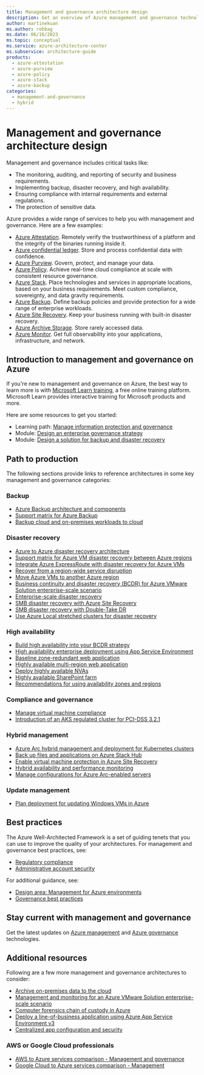 ```yaml
---
title: Management and governance architecture design
description: Get an overview of Azure management and governance technologies, guidance offerings, solution ideas, and reference architectures.
author: martinekuan
ms.author: robbag
ms.date: 06/16/2023
ms.topic: conceptual
ms.service: azure-architecture-center
ms.subservice: architecture-guide
products:
  - azure-attestation
  - azure-purview
  - azure-policy
  - azure-stack
  - azure-backup
categories:
  - management-and-governance
  - hybrid
---
```


# Management and governance architecture design

Management and governance includes critical tasks like:

- The monitoring, auditing, and reporting of security and business requirements.
- Implementing backup, disaster recovery, and high availability.
- Ensuring compliance with internal requirements and external regulations.
- The protection of sensitive data.

Azure provides a wide range of services to help you with management and governance. Here are a few examples:  

- [Azure Attestation](https://azure.microsoft.com/services/azure-attestation). Remotely verify the trustworthiness of a platform and the integrity of the binaries running inside it.
- [Azure confidential ledger](https://azure.microsoft.com/services/azure-confidential-ledger). Store and process confidential data with confidence.
- [Azure Purview](https://azure.microsoft.com/services/purview). Govern, protect, and manage your data.
- [Azure Policy](https://azure.microsoft.com/services/azure-policy). Achieve real-time cloud compliance at scale with consistent resource governance.
- [Azure Stack](https://azure.microsoft.com/products/azure-stack). Place technologies and services in appropriate locations, based on your business requirements. Meet custom compliance, sovereignty, and data gravity requirements.
- [Azure Backup](https://azure.microsoft.com/services/backup). Define backup policies and provide protection for a wide range of enterprise workloads.
- [Azure Site Recovery](https://azure.microsoft.com/services/site-recovery). Keep your business running with built-in disaster recovery.
- [Azure Archive Storage](https://azure.microsoft.com/services/storage/archive). Store rarely accessed data.
- [Azure Monitor](https://azure.microsoft.com/services/monitor). Get full observability into your applications, infrastructure, and network.

## Introduction to management and governance on Azure

If you're new to management and governance on Azure, the best way to learn more is with [Microsoft Learn training](/training/?WT.mc_id=learnaka), a free online training platform. Microsoft Learn provides interactive training for Microsoft products and more.

Here are some resources to get you started:

- Learning path: [Manage information protection and governance](/training/paths/m365-compliance-information)
- Module: [Design an enterprise governance strategy](/training/modules/enterprise-governance)
- Module: [Design a solution for backup and disaster recovery](/training/modules/design-solution-for-backup-disaster-recovery)

## Path to production

The following sections provide links to reference architectures in some key management and governance categories:

### Backup

- [Azure Backup architecture and components](/azure/backup/backup-architecture?toc=/azure/architecture/toc.json&bc=/azure/architecture/_bread/toc.json)
- [Support matrix for Azure Backup](/azure/backup/backup-support-matrix?toc=/azure/architecture/toc.json&bc=/azure/architecture/_bread/toc.json)
- [Backup cloud and on-premises workloads to cloud](/azure/backup/guidance-best-practices?toc=/azure/architecture/toc.json&bc=/azure/architecture/_bread/toc.json)

### Disaster recovery

- [Azure to Azure disaster recovery architecture](/azure/site-recovery/azure-to-azure-architecture?toc=/azure/architecture/toc.json&bc=/azure/architecture/_bread/toc.json)
- [Support matrix for Azure VM disaster recovery between Azure regions](/azure/site-recovery/azure-to-azure-support-matrix?toc=/azure/architecture/toc.json&bc=/azure/architecture/_bread/toc.json)
- [Integrate Azure ExpressRoute with disaster recovery for Azure VMs](/azure/site-recovery/azure-vm-disaster-recovery-with-expressroute?toc=/azure/architecture/toc.json&bc=/azure/architecture/_bread/toc.json)
- [Recover from a region-wide service disruption](../../resiliency/recovery-loss-azure-region.md)
- [Move Azure VMs to another Azure region](/azure/site-recovery/azure-to-azure-move-overview?toc=/azure/architecture/toc.json&bc=/azure/architecture/_bread/toc.json)
- [Business continuity and disaster recovery (BCDR) for Azure VMware Solution enterprise-scale scenario](/azure/cloud-adoption-framework/scenarios/azure-vmware/eslz-business-continuity-and-disaster-recovery?toc=/azure/architecture/toc.json&bc=/azure/architecture/_bread/toc.json)
- [Enterprise-scale disaster recovery](../../solution-ideas/articles/disaster-recovery-enterprise-scale-dr.yml)
- [SMB disaster recovery with Azure Site Recovery](../../solution-ideas/articles/disaster-recovery-smb-azure-site-recovery.yml)
- [SMB disaster recovery with Double-Take DR](../../solution-ideas/articles/disaster-recovery-smb-double-take-dr.yml)
- [Use Azure Local stretched clusters for disaster recovery](../../hybrid/azure-local-dr.yml)

### High availability

- [Build high availability into your BCDR strategy](../../solution-ideas/articles/build-high-availability-into-your-bcdr-strategy.yml)
- [High availability enterprise deployment using App Service Environment](../../web-apps/app-service-environment/architectures/ase-high-availability-deployment.yml)
- [Baseline zone-redundant web application](../../web-apps/app-service/architectures/baseline-zone-redundant.yml)
- [Highly available multi-region web application](../../web-apps/app-service/architectures/multi-region.yml)
- [Deploy highly available NVAs](../../networking/guide/nva-ha.yml)
- [Highly available SharePoint farm](../../solution-ideas/articles/highly-available-sharepoint-farm.yml)
- [Recommendations for using availability zones and regions](/azure/well-architected/reliability/regions-availability-zones)

### Compliance and governance

- [Manage virtual machine compliance](../../example-scenario/security/virtual-machine-compliance.yml)
- [Introduction of an AKS regulated cluster for PCI-DSS 3.2.1](../../reference-architectures/containers/aks-pci/aks-pci-intro.yml)

### Hybrid management

- [Azure Arc hybrid management and deployment for Kubernetes clusters](../../hybrid/arc-hybrid-kubernetes.yml)
- [Back up files and applications on Azure Stack Hub](/azure/backup/backup-mabs-files-applications-azure-stack)
- [Enable virtual machine protection in Azure Site Recovery](/azure-stack/operator/protect-virtual-machines)
- [Hybrid availability and performance monitoring](../../hybrid/hybrid-perf-monitoring.yml)
- [Manage configurations for Azure Arc-enabled servers](../../hybrid/azure-arc-hybrid-config.yml)

### Update management

- [Plan deployment for updating Windows VMs in Azure](../../example-scenario/wsus/index.yml)

## Best practices

The Azure Well-Architected Framework is a set of guiding tenets that you can use to improve the quality of your architectures. For management and governance best practices, see:

- [Regulatory compliance](/azure/architecture/framework/security/design-regulatory-compliance)
- [Administrative account security](/azure/architecture/framework/security/design-admins)

For additional guidance, see:

- [Design area: Management for Azure environments](/azure/cloud-adoption-framework/ready/landing-zone/design-area/management?toc=/azure/architecture/toc.json&bc=/azure/architecture/_bread/toc.json)
- [Governance best practices](/security/compass/governance)

## Stay current with management and governance

Get the latest updates on [Azure management](https://azure.microsoft.com/updates/?category=management-tools) and [Azure governance](https://azure.microsoft.com/updates/?query=governance) technologies.

## Additional resources

Following are a few more management and governance architectures to consider:

- [Archive on-premises data to the cloud](../../solution-ideas/articles/backup-archive-on-premises.yml)
- [Management and monitoring for an Azure VMware Solution enterprise-scale scenario](/azure/cloud-adoption-framework/scenarios/azure-vmware/eslz-management-and-monitoring)
- [Computer forensics chain of custody in Azure](../../example-scenario/forensics/index.yml)
- [Deploy a line-of-business application using Azure App Service Environment v3](../../example-scenario/apps/line-of-business-internal-app-service-environment-v3.yml)
- [Centralized app configuration and security](../../solution-ideas/articles/appconfig-key-vault.yml)

### AWS or Google Cloud professionals

- [AWS to Azure services comparison - Management and governance](../../aws-professional/index.md#management-and-governance)
- [Google Cloud to Azure services comparison - Management](../../gcp-professional/services.md#management)
